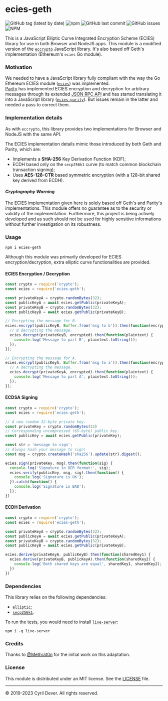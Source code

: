 # ecies-geth

![GitHub tag (latest by date)](https://img.shields.io/github/v/tag/cyrildever/ecies-geth)
![npm](https://img.shields.io/npm/dw/ecies-geth)
![GitHub last commit](https://img.shields.io/github/last-commit/cyrildever/ecies-geth)
![GitHub issues](https://img.shields.io/github/issues/cyrildever/ecies-geth)
![NPM](https://img.shields.io/npm/l/ecies-geth)

This is a JavaScript Elliptic Curve Integrated Encryption Scheme (ECIES) library for use in both Browser and NodeJS apps.
This module is a modified version of the [`eccrypto`](https://github.com/bitchan/eccrypto) JavaScript library.
It's also based off Geth's implementation (Ethereum's `ecies` Go module).

### Motivation

We needed to have a JavaScript library fully compliant with the way the Go Ethereum ECIES module ([`ecies`](https://godoc.org/github.com/ethereum/go-ethereum/crypto/ecies)) was implemented. \
[Parity](https://www.parity.io/) has implemented ECIES encryption and decryption for arbitrary messages through its extended [JSON RPC API](https://wiki.parity.io/JSONRPC-parity-module.html) and has started translating it into a JavaScript library ([`ecies-parity`](https://www.npmjs.com/package/ecies-parity)). But issues remain in the latter and needed a pass to correct them.


### Implementation details

As with `eccrypto`, this library provides two implementations for Browser and NodeJS with the same API.

The ECIES implementation details mimic those introduced by both Geth and Parity, which are:
* Implements a __SHA-256__ Key Derivation Function (KDF);
* ECDH based only on the `secp256k1` curve (to match common blockchain transaction signing);
* Uses __AES-128-CTR__ based symmetric encryption (with a 128-bit shared key derived from ECDH).

#### _Cryptography Warning_

The ECIES implementation given here is solely based off Geth's and Parity's implementations. This module offers no guarantee as to the security or validity of the implementation. Furthermore, this project is being actively developed and as such should not be used for highly sensitive informations without further investigation on its robustness.


### Usage

```
npm i ecies-geth
```

Although this module was primarily developed for ECIES encryption/decryption, extra elliptic curve functionalities are provided.

#### ECIES Encryption / Decryption

```js
const crypto = require('crypto');
const ecies = require('ecies-geth');

const privateKeyA = crypto.randomBytes(32);
const publicKeyA = await ecies.getPublic(privateKeyA);
const privateKeyB = crypto.randomBytes(32);
const publicKeyB = await ecies.getPublic(privateKeyB);

// Encrypting the message for B.
ecies.encrypt(publicKeyB, Buffer.from('msg to b')).then(function(encrypted) {
  // B decrypting the message.
  ecies.decrypt(privateKeyB, encrypted).then(function(plaintext) {
    console.log('Message to part B', plaintext.toString());
  });
});

// Encrypting the message for A.
ecies.encrypt(publicKeyA, Buffer.from('msg to a')).then(function(encrypted) {
  // A decrypting the message.
  ecies.decrypt(privateKeyA, encrypted).then(function(plaintext) {
    console.log('Message to part A', plaintext.toString());
  });
});
```

#### ECDSA Signing 

```js
const crypto = require('crypto');
const ecies = require('ecies-geth');

// A new random 32-byte private key.
const privateKey = crypto.randomBytes(32)
// Corresponding uncompressed (65-byte) public key.
const publicKey = await ecies.getPublic(privateKey);

const str = 'message to sign';
// Always hash your message to sign!
const msg = crypto.createHash('sha256').update(str).digest();

ecies.sign(privateKey, msg).then(function(sig) {
  console.log('Signature in DER format:', sig);
  ecies.verify(publicKey, msg, sig).then(function() {
    console.log('Signature is OK');
  }).catch(function() {
    console.log('Signature is BAD');
  });
})
```

#### ECDH Derivation

```js
const crypto = require('crypto');
const ecies = require('ecies-geth');

const privateKeyA = crypto.randomBytes(32);
const publicKeyA = await ecies.getPublic(privateKeyA);
const privateKeyB = crypto.randomBytes(32);
const publicKeyB = await ecies.getPublic(privateKeyB);

ecies.derive(privateKeyA, publicKeyB).then(function(sharedKey1) {
  ecies.derive(privateKeyB, publicKeyA).then(function(sharedKey2) {
    console.log('Both shared keys are equal', sharedKey1, sharedKey2);
  })
})
```

### Dependencies

This library relies on the following dependencies:
- [`elliptic`](https://www.npmjs.com/package/elliptic);
- [`secp256k1`](https://www.npmjs.com/package/secp256k1).

To run the tests, you would need to install [`live-server`](https://www.npmjs.com/package/live-server):
```console
npm i -g live-server
```


### Credits

Thanks to [@Methrat0n](https://github.com/Methrat0n/) for the initial work on this adaptation.


### License

This module is distributed under an MIT license.
See the [LICENSE](LICENSE) file.


<hr />
&copy; 2019-2023 Cyril Dever. All rights reserved.